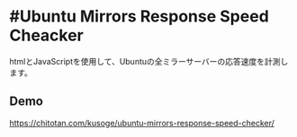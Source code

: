 #Ubuntu Mirrors Response Speed Cheacker
====
htmlとJavaScriptを使用して、Ubuntuの全ミラーサーバーの応答速度を計測します。
## Demo
https://chitotan.com/kusoge/ubuntu-mirrors-response-speed-checker/
